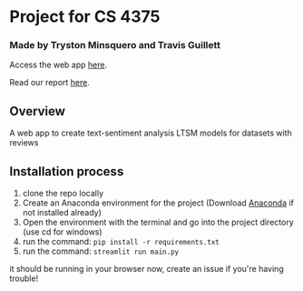 # Project for CS 4375

### Made by Tryston Minsquero and Travis Guillett

Access the web app [here](https://share.streamlit.io/trystonminsquero/cs4375project/main/main.py).

Read our report [here](https://github.com/TrystonMinsquero/cs4375project/blob/main/Report.pdf).

## Overview

A web app to create text-sentiment analysis LTSM models for datasets with reviews

## Installation process

1. clone the repo locally
2. Create an Anaconda environment for the project (Download [Anaconda](https://www.anaconda.com/products/individual) if not installed already)
3. Open the environment with the terminal and go into the project directory (use cd for windows)
4. run the command: `pip install -r requirements.txt`
5. run the command: `streamlit run main.py`

it should be running in your browser now, create an issue if you're having trouble!
